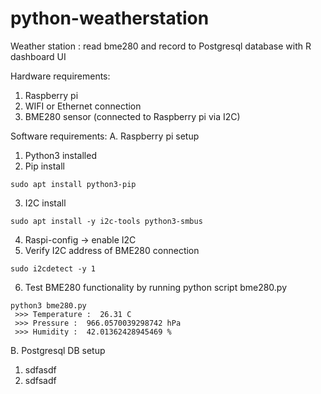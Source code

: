# python-weatherstation
Weather station : read bme280 and record to Postgresql database with R dashboard UI

Hardware requirements:
1. Raspberry pi
2. WIFI or Ethernet connection
3. BME280 sensor (connected to Raspberry pi via I2C)

Software requirements:
A. Raspberry pi setup
  1. Python3 installed
  2. Pip install
        
    sudo apt install python3-pip

  3. I2C install

    sudo apt install -y i2c-tools python3-smbus
        
  4. Raspi-config -> enable I2C
  5. Verify I2C address of BME280 connection
  
    sudo i2cdetect -y 1

  6. Test BME280 functionality by running python script bme280.py

    python3 bme280.py
     >>> Temperature :  26.31 C
     >>> Pressure :  966.0570039298742 hPa
     >>> Humidity :  42.01362428945469 %    
    
B. Postgresql DB setup
  1. sdfasdf
  2. sdfsadf

